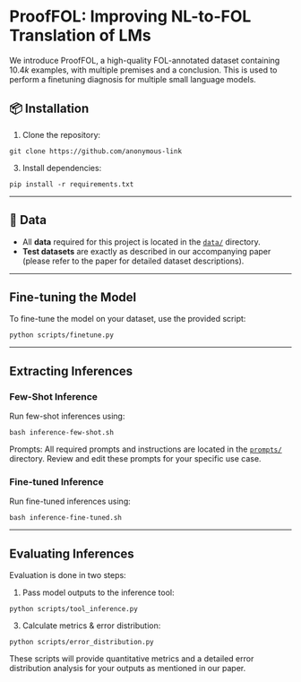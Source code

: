 # ProofFOL: Improving NL-to-FOL Translation of  LMs

We introduce ProofFOL, a high-quality FOL-annotated dataset containing $10.4k$ examples, with multiple premises and a conclusion. This is used to perform a finetuning diagnosis for multiple small language models.

## 📦 Installation
1. Clone the repository:
 ```
 git clone https://github.com/anonymous-link
```

3. Install dependencies:
```
pip install -r requirements.txt
```
---

## 📂 Data
- All **data** required for this project is located in the [`data/`](data/) directory.  
- **Test datasets** are exactly as described in our accompanying paper (please refer to the paper for detailed dataset descriptions).  

---

## Fine-tuning the Model
To fine-tune the model on your dataset, use the provided script:

```
python scripts/finetune.py
```

---

## Extracting Inferences
### Few-Shot Inference
Run few-shot inferences using:

```
bash inference-few-shot.sh
```

Prompts: All required prompts and instructions are located in the [`prompts/`](prompts/) directory. Review and edit these prompts for your specific use case.

### Fine-tuned Inference
Run fine-tuned inferences using:

```
bash inference-fine-tuned.sh
```

---

## Evaluating Inferences
Evaluation is done in two steps:
1. Pass model outputs to the inference tool:
```
python scripts/tool_inference.py
```
3. Calculate metrics & error distribution:
```
python scripts/error_distribution.py
```

These scripts will provide quantitative metrics and a detailed error distribution analysis for your outputs as mentioned in our paper.
